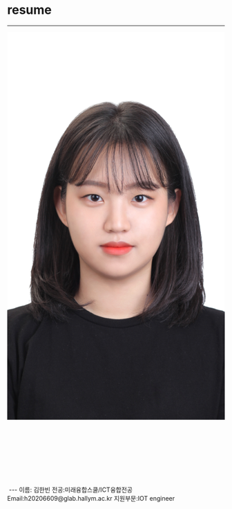 # resume
---
![이력서사진](KHB.png)

<img scr=KHB.png height=150 widht=1500>
---
이름: 김한빈
전공:미래융합스쿨/ICT융합전공
Email:h20206609@glab.hallym.ac.kr
지원부문:IOT engineer
